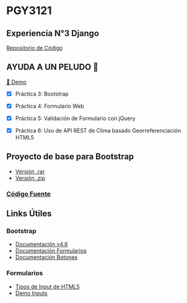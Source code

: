 # PGY3121

## Experiencia N°3 Django
[Repositorio de Código](https://github.com/PameGatica/DemoDjango)

## AYUDA A UN PELUDO :dog: 
[:round_pushpin: Demo](https://pamegatica.github.io/PGY3121/index.html)
- [x] Práctica 3: Bootstrap
- [x] Práctica 4: Formulario Web 
- [x] Práctica 5: Validación de Formulario con jQuery 
- [x] Práctica 6: Uso de API REST de Clima basado Georreferenciación HTML5



## Proyecto de  base para Bootstrap

- [Versión .rar](https://drive.google.com/file/d/1pbboIqJOR4Owsjmpv7uFngxsFNnDnZHj/view?usp=sharing)
- [Versión .zip](https://drive.google.com/file/d/133VSICXl7nkWVvAKgUPqKeBNi1XYiOrO/view?usp=sharing)

### [Código Fuente](https://github.com/PameGatica/PGY3121/tree/main/005/base)


## Links Útiles

### Bootstrap
- [Documentación v4.6](https://getbootstrap.com/docs/4.6/getting-started/introduction/)
- [Documentación Formularios](https://getbootstrap.com/docs/4.6/components/forms/)
- [Documentación Botones](https://getbootstrap.com/docs/4.6/components/buttons/)


### Formularios

- [Tipos de Input de HTML5](https://developer.mozilla.org/es/docs/Learn/Forms/HTML5_input_types)
- [Demo Inputs](https://mdn.github.io/learning-area/html/forms/basic-input-examples/)
